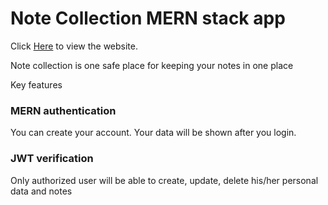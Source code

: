 # Note Collection MERN stack app

Click [Here](https://note-collection-mern.herokuapp.com/) to view the website.

Note collection is one safe place for keeping your notes in one place

Key features

### MERN authentication

You can create your account. Your data will be shown after you login.

### JWT verification

Only authorized user will be able to create, update, delete his/her personal data and notes
